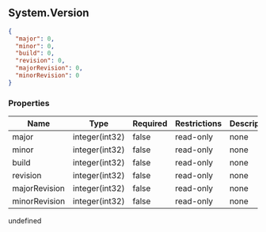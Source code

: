 
<h2 id="tocS_System.Version">System.Version</h2>

<a id="schemasystem.version"></a>
<a id="schema_System.Version"></a>
<a id="tocSsystem.version"></a>
<a id="tocssystem.version"></a>

```json
{
  "major": 0,
  "minor": 0,
  "build": 0,
  "revision": 0,
  "majorRevision": 0,
  "minorRevision": 0
}

```

### Properties

|Name|Type|Required|Restrictions|Description|
|---|---|---|---|---|
|major|integer(int32)|false|read-only|none|
|minor|integer(int32)|false|read-only|none|
|build|integer(int32)|false|read-only|none|
|revision|integer(int32)|false|read-only|none|
|majorRevision|integer(int32)|false|read-only|none|
|minorRevision|integer(int32)|false|read-only|none|


undefined

